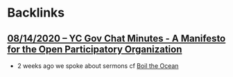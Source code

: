 
# Backlinks
## [08/14/2020 – YC Gov Chat Minutes - A Manifesto for the Open Participatory Organization](<08/14/2020 – YC Gov Chat Minutes - A Manifesto for the Open Participatory Organization.md>)
- 2 weeks ago we spoke about sermons cf [Boil the Ocean](<Boil the Ocean.md>)

